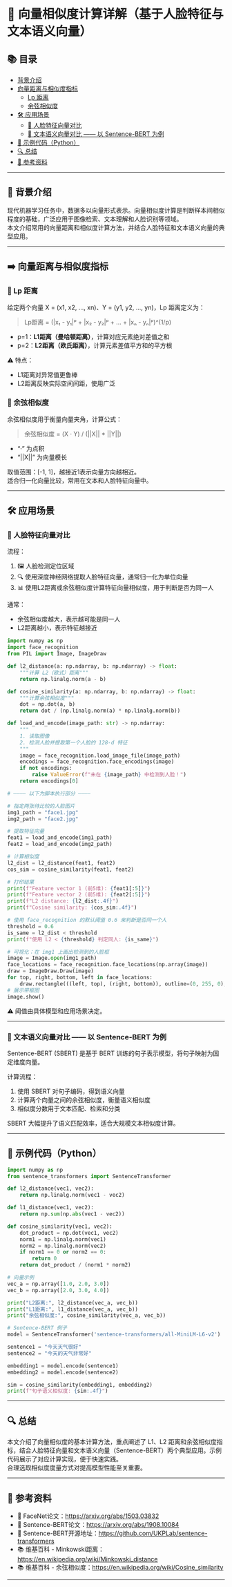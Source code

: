 # 🚀 向量相似度计算详解（基于人脸特征与文本语义向量）

## 📚 目录

- [背景介绍](#背景介绍)
- [向量距离与相似度指标](#向量距离与相似度指标)
  - [Lp 距离](#lp-距离)
  - [余弦相似度](#余弦相似度)
- [🛠 应用场景](#应用场景)
  - [👤 人脸特征向量对比](#人脸特征向量对比)
  - [💬 文本语义向量对比 —— 以 Sentence-BERT 为例](#文本语义向量对比--以-sentence-bert-为例)
- [📖 示例代码（Python）](#示例代码python)
- [🔍 总结](#总结)
- [📑 参考资料](#参考资料)

---

## 🔎 背景介绍

现代机器学习任务中，数据多以向量形式表示。向量相似度计算是判断样本间相似程度的基础，广泛应用于图像检索、文本理解和人脸识别等领域。  
本文介绍常用的向量距离和相似度计算方法，并结合人脸特征和文本语义向量的典型应用。

---

## ➡️ 向量距离与相似度指标

### 🔢 Lp 距离

给定两个向量 X = (x1, x2, ..., xn)、Y = (y1, y2, ..., yn)，Lp 距离定义为：

> Lp距离 = (|x₁ - y₁|ᵖ + |x₂ - y₂|ᵖ + ... + |xₙ - yₙ|ᵖ)^(1/p)

- p=1：**L1距离（曼哈顿距离）**，计算对应元素绝对差值之和
- p=2：**L2距离（欧氏距离）**，计算元素差值平方和的平方根

⚠️ 特点：  
- L1距离对异常值更鲁棒  
- L2距离反映实际空间间距，使用广泛  

### 📐 余弦相似度

余弦相似度用于衡量向量夹角，计算公式：

> 余弦相似度 = (X · Y) / (||X|| * ||Y||)

- “·” 为点积  
- “||X||” 为向量模长  

取值范围：[-1, 1]，越接近1表示向量方向越相近。  
适合归一化向量比较，常用在文本和人脸特征向量中。

---

## 🛠 应用场景

### 👤 人脸特征向量对比

流程：

1. 🖼️ 人脸检测定位区域  
2. 🔍 使用深度神经网络提取人脸特征向量，通常归一化为单位向量  
3. 📊 使用L2距离或余弦相似度计算特征向量相似度，用于判断是否为同一人  

通常：

- 余弦相似度越大，表示越可能是同一人  
- L2距离越小，表示特征越接近  

```python
import numpy as np
import face_recognition
from PIL import Image, ImageDraw

def l2_distance(a: np.ndarray, b: np.ndarray) -> float:
    """计算 L2（欧式）距离"""
    return np.linalg.norm(a - b)

def cosine_similarity(a: np.ndarray, b: np.ndarray) -> float:
    """计算余弦相似度"""
    dot = np.dot(a, b)
    return dot / (np.linalg.norm(a) * np.linalg.norm(b))

def load_and_encode(image_path: str) -> np.ndarray:
    """
    1. 读取图像
    2. 检测人脸并提取第一个人脸的 128-d 特征
    """
    image = face_recognition.load_image_file(image_path)
    encodings = face_recognition.face_encodings(image)
    if not encodings:
        raise ValueError(f"未在 {image_path} 中检测到人脸！")
    return encodings[0]

# ———— 以下为脚本执行部分 ————

# 指定两张待比较的人脸图片
img1_path = "face1.jpg"
img2_path = "face2.jpg"

# 提取特征向量
feat1 = load_and_encode(img1_path)
feat2 = load_and_encode(img2_path)

# 计算相似度
l2_dist = l2_distance(feat1, feat2)
cos_sim = cosine_similarity(feat1, feat2)

# 打印结果
print(f"Feature vector 1 (前5维): {feat1[:5]}")
print(f"Feature vector 2 (前5维): {feat2[:5]}")
print(f"L2 distance: {l2_dist:.4f}")
print(f"Cosine similarity: {cos_sim:.4f}")

# 使用 face_recognition 的默认阈值 0.6 来判断是否同一个人
threshold = 0.6
is_same = l2_dist < threshold
print(f"使用 L2 < {threshold} 判定同人: {is_same}")

# 可视化：在 img1 上画出检测到的人脸框
image = Image.open(img1_path)
face_locations = face_recognition.face_locations(np.array(image))
draw = ImageDraw.Draw(image)
for top, right, bottom, left in face_locations:
    draw.rectangle(((left, top), (right, bottom)), outline=(0, 255, 0), width=2)
# 展示带框图
image.show()
```

⚠️ 阈值由具体模型和应用场景决定。

---

### 💬 文本语义向量对比 —— 以 Sentence-BERT 为例

Sentence-BERT (SBERT) 是基于 BERT 训练的句子表示模型，将句子映射为固定维度向量。

计算流程：

1. 使用 SBERT 对句子编码，得到语义向量  
2. 计算两个向量之间的余弦相似度，衡量语义相似度  
3. 相似度分数用于文本匹配、检索和分类  

SBERT 大幅提升了语义匹配效率，适合大规模文本相似度计算。

---

## 📖 示例代码（Python）

```python
import numpy as np
from sentence_transformers import SentenceTransformer

def l2_distance(vec1, vec2):
    return np.linalg.norm(vec1 - vec2)

def l1_distance(vec1, vec2):
    return np.sum(np.abs(vec1 - vec2))

def cosine_similarity(vec1, vec2):
    dot_product = np.dot(vec1, vec2)
    norm1 = np.linalg.norm(vec1)
    norm2 = np.linalg.norm(vec2)
    if norm1 == 0 or norm2 == 0:
        return 0
    return dot_product / (norm1 * norm2)

# 向量示例
vec_a = np.array([1.0, 2.0, 3.0])
vec_b = np.array([2.0, 3.0, 4.0])

print("L2距离:", l2_distance(vec_a, vec_b))
print("L1距离:", l1_distance(vec_a, vec_b))
print("余弦相似度:", cosine_similarity(vec_a, vec_b))

# Sentence-BERT 例子
model = SentenceTransformer('sentence-transformers/all-MiniLM-L6-v2')

sentence1 = "今天天气很好"
sentence2 = "今天的天气非常好"

embedding1 = model.encode(sentence1)
embedding2 = model.encode(sentence2)

sim = cosine_similarity(embedding1, embedding2)
print(f"句子语义相似度: {sim:.4f}")
```

---

## 🔍 总结

本文介绍了向量相似度的基本计算方法，重点阐述了 L1、L2 距离和余弦相似度指标，结合人脸特征向量和文本语义向量（Sentence-BERT）两个典型应用。示例代码展示了对应计算实现，便于快速实践。  
合理选取相似度度量方式对提高模型性能至关重要。

---

## 📑 参考资料

- 📄 FaceNet论文：https://arxiv.org/abs/1503.03832  
- 📄 Sentence-BERT论文：https://arxiv.org/abs/1908.10084  
- 🧰 Sentence-BERT开源地址：https://github.com/UKPLab/sentence-transformers  
- 📚 维基百科 - Minkowski距离：https://en.wikipedia.org/wiki/Minkowski_distance  
- 📚 维基百科 - 余弦相似度：https://en.wikipedia.org/wiki/Cosine_similarity

---
